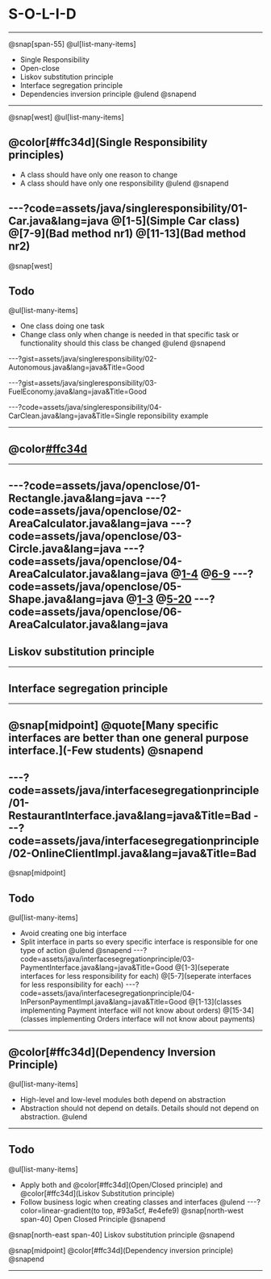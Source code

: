 
# S-O-L-I-D
---

@snap[span-55]
@ul[list-many-items]
- Single Responsibility
- Open-close
- Liskov substitution principle
- Interface segregation principle
- Dependencies inversion principle
@ulend
@snapend

---
@snap[west]
@ul[list-many-items]
## @color[#ffc34d](Single Responsibility principles)
- A class should have only one reason to change
- A class should have only one responsibility
@ulend
@snapend


---?code=assets/java/singleresponsibility/01-Car.java&lang=java
@[1-5](Simple Car class)
@[7-9](Bad method nr1)
@[11-13](Bad method nr2)
---
@snap[west]
## Todo
@ul[list-many-items]
- One class doing one task
- Change class only when change is needed in that specific task or functionality should this class be changed
@ulend
@snapend

---?gist=assets/java/singleresponsibility/02-Autonomous.java&lang=java&Title=Good

---?gist=assets/java/singleresponsibility/03-FuelEconomy.java&lang=java&Title=Good

---?code=assets/java/singleresponsibility/04-CarClean.java&lang=java&Title=Single reponsibility example

---
## @color[#ffc34d](OpenClosed)
---
---?code=assets/java/openclose/01-Rectangle.java&lang=java
---?code=assets/java/openclose/02-AreaCalculator.java&lang=java
---?code=assets/java/openclose/03-Circle.java&lang=java
---?code=assets/java/openclose/04-AreaCalculator.java&lang=java
@[1-4](modification)
@[6-9](modification)
---?code=assets/java/openclose/05-Shape.java&lang=java
@[1-3](interface)
@[5-20](shapes)
---?code=assets/java/openclose/06-AreaCalculator.java&lang=java
---
## Liskov substitution principle
---
## Interface segregation principle
---
@snap[midpoint]
@quote[Many specific interfaces are better than one general purpose interface.](-Few students)
@snapend
---
---?code=assets/java/interfacesegregationprinciple/01-RestaurantInterface.java&lang=java&Title=Bad
---?code=assets/java/interfacesegregationprinciple/02-OnlineClientImpl.java&lang=java&Title=Bad
---
@snap[midpoint]
## Todo
@ul[list-many-items]
- Avoid creating one big interface
- Split interface in parts so every specific interface is responsible for one type of action
@ulend
@snapend
---?code=assets/java/interfacesegregationprinciple/03-PaymentInterface.java&lang=java&Title=Good
@[1-3](seperate interfaces for less responsibility for each)
@[5-7](seperate interfaces for less responsibility for each)
---?code=assets/java/interfacesegregationprinciple/04-InPersonPaymentImpl.java&lang=java&Title=Good
@[1-13](classes implementing Payment interface will not know about orders)
@[15-34](classes implementing Orders interface will not know about payments)

---
## @color[#ffc34d](Dependency Inversion Principle)
@ul[list-many-items]
- High-level and low-level modules both depend on abstraction
- Abstraction should not depend on details. Details should not depend on abstraction.
@ulend
---
## Todo
@ul[list-many-items]
- Apply both and @color[#ffc34d](Open/Closed principle) and @color[#ffc34d](Liskov Substitution principle)
- Follow business logic when creating classes and interfaces
@ulend
---?color=linear-gradient(to top, #93a5cf, #e4efe9)
@snap[north-west span-40]
Open Closed Principle
@snapend


@snap[north-east span-40]
Liskov substitution principle
@snapend

@snap[midpoint]
@color[#ffc34d](Dependency inversion principle)
@snapend

---